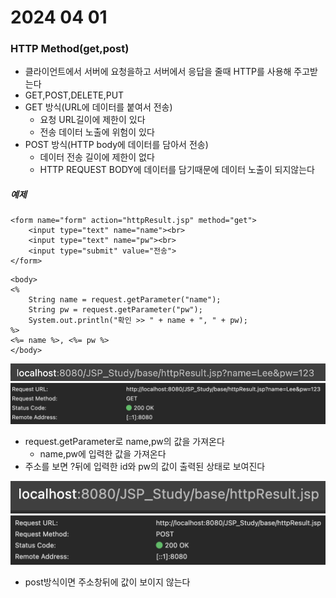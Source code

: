 # 2024 04 01

### HTTP Method(get,post)
- 클라이언트에서 서버에 요청을하고 서버에서 응답을 줄때 HTTP를 사용해 주고받는다
- GET,POST,DELETE,PUT
- GET 방식(URL에 데이터를 붙여서 전송)
    - 요청 URL길이에 제한이 있다
    - 전송 데이터 노출에 위험이 있다
- POST 방식(HTTP body에 데이터를 담아서 전송)
    - 데이터 전송 길이에 제한이 없다
    - HTTP REQUEST BODY에 데이터를 담기때문에 데이터 노출이 되지않는다

##### 예제
```
<form name="form" action="httpResult.jsp" method="get">
	<input type="text" name="name"><br>
	<input type="text" name="pw"><br>
	<input type="submit" value="전송">
</form>
```
```
<body>
<%
	String name = request.getParameter("name");
	String pw = request.getParameter("pw");
	System.out.println("확인 >> " + name + ", " + pw);
%>
<%= name %>, <%= pw %>
</body>
```
![1-1](./images/24_0401/1.png)   
![1-2](./images/24_0401/1-2.png)   
- request.getParameter로 name,pw의 값을 가져온다
    - name,pw에 입력한 값을 가져온다
- 주소를 보면 ?뒤에 입력한 id와 pw의 값이 출력된 상태로 보여진다

![2-1](./images/24_0401/2.png)   
![2-2](./images/24_0401/2-2.png)   
- post방식이면 주소창뒤에 값이 보이지 않는다